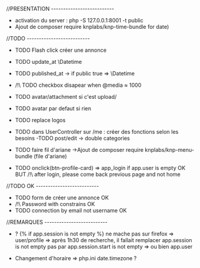 //PRESENTATION --------------------------

- activation du server : php -S 127.0.0.1:8001 -t public
- Ajout de composer require knplabs/knp-time-bundle for date)

//TODO --------------------------

- TODO Flash click créer une annonce
- TODO update_at \Datetime
- TODO published_at -> if public true => \Datetime
- /!\ TODO checkbox disapear when @media ≈ 1000
- TODO avatar/attachment si c'est upload/
- TODO avatar par defaut si rien
- TODO replace logos
- TODO dans UserController sur /me : créer des fonctions selon les besoins
  -TODO post/edit -> double categories
- TODO faire fil d'ariane
  ->Ajout de composer require knplabs/knp-menu-bundle (file d'ariane)

- TODO onclick(btn-profile-card) => app_login if app.user is empty OK
  BUT /!\ after login, please come back previous page and not home

//TODO OK --------------------------

- TODO form de créer une annonce OK
- /!\ Password with constrains OK
- TODO connection by email not username OK

//REMARQUES --------------------------

- ? {% if app.session is not empty %} ne mache pas sur firefox => user/profile
  => après 1h30 de recherche, il fallait remplacer app.session is not empty pas par app.session.start is not empty
  => ou bien app.user

- Changement d'horaire => php.ini date.timezone ?
